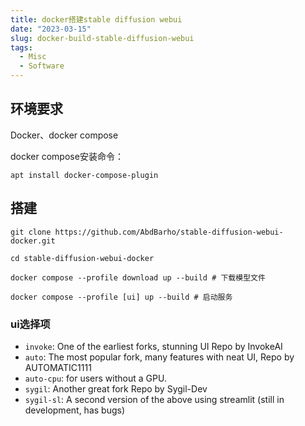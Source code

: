 ```yaml
---
title: docker搭建stable diffusion webui
date: "2023-03-15"
slug: docker-build-stable-diffusion-webui
tags:
  - Misc
  - Software
---
```

## 环境要求
Docker、docker compose

docker compose安装命令：
```shell
apt install docker-compose-plugin
```

## 搭建

```shell
git clone https://github.com/AbdBarho/stable-diffusion-webui-docker.git

cd stable-diffusion-webui-docker

docker compose --profile download up --build # 下载模型文件

docker compose --profile [ui] up --build # 启动服务
```

### ui选择项
- `invoke`: One of the earliest forks, stunning UI Repo by InvokeAI
- `auto`: The most popular fork, many features with neat UI, Repo by AUTOMATIC1111
- `auto-cpu`: for users without a GPU.
- `sygil`: Another great fork Repo by Sygil-Dev
- `sygil-sl`: A second version of the above using streamlit (still in development, has bugs)

